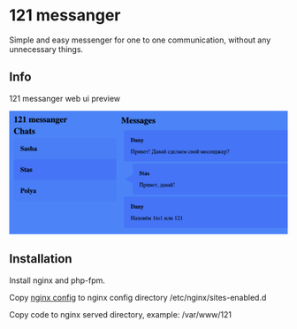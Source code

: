 # 121 messanger
Simple and easy messenger for one to one communication, without any unnecessary things.

## Info
121 messanger web ui preview

![screenshots](./images/example.png)

## Installation

Install nginx and php-fpm.

Copy [nginx config](./config/121.efnez.ru.conf) to nginx config directory /etc/nginx/sites-enabled.d

Copy code to nginx served directory, example: /var/www/121